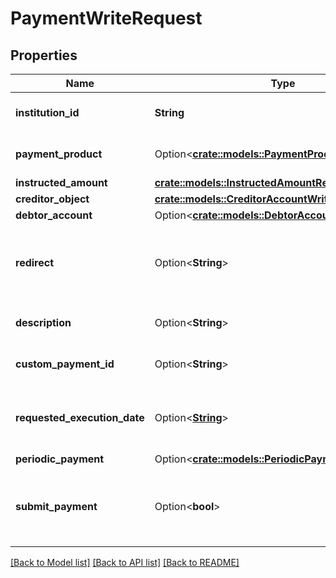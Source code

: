 # PaymentWriteRequest

## Properties

Name | Type | Description | Notes
------------ | ------------- | ------------- | -------------
**institution_id** | **String** | Institution ID for Payment | 
**payment_product** | Option<[**crate::models::PaymentProductEnum**](PaymentProductEnum.md)> |  | [optional][default to Isct]
**instructed_amount** | [**crate::models::InstructedAmountRequest**](InstructedAmountRequest.md) |  | 
**creditor_object** | [**crate::models::CreditorAccountWriteRequest**](CreditorAccountWriteRequest.md) |  | 
**debtor_account** | Option<[**crate::models::DebtorAccountWriteRequest**](DebtorAccountWriteRequest.md)> |  | [optional]
**redirect** | Option<**String**> | Redirect URL to your application after payment is done | 
**description** | Option<**String**> | Payment description | [optional][default to GOCARDLESS]
**custom_payment_id** | Option<**String**> | Payment Custom Payment ID | [optional]
**requested_execution_date** | Option<[**String**](string.md)> | Payment Execution date (for periodic payments) | [optional]
**periodic_payment** | Option<[**crate::models::PeriodicPaymentRequest**](PeriodicPaymentRequest.md)> |  | [optional]
**submit_payment** | Option<**bool**> | Indicates whether payment should be submitted separately | [optional][default to false]

[[Back to Model list]](../README.md#documentation-for-models) [[Back to API list]](../README.md#documentation-for-api-endpoints) [[Back to README]](../README.md)


